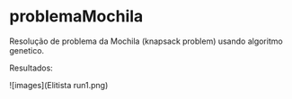 # problemaMochila
Resolução de problema da Mochila (knapsack problem) usando algoritmo genetico.

Resultados:

![images](Elitista run1.png)
